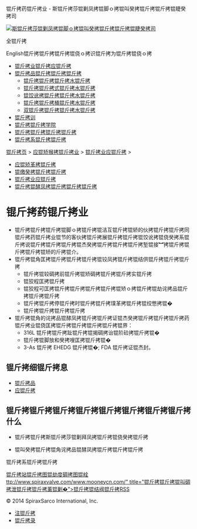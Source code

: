  锟斤拷药锟斤拷业 - 斯锟斤拷莎锟剿凤拷锟脚ｏ拷锟叫癸拷锟斤拷锟斤拷锟睫癸拷司    

[![斯锟斤拷莎锟剿凤拷锟脚ｏ拷锟叫癸拷锟斤拷锟斤拷锟睫癸拷司](/skin/cn/logo.gif)](/)

全锟斤拷

English锟斤拷锟斤拷锟斤拷锟侥ｏ拷识锟斤拷为锟斤拷锟侥ｏ拷

-   [锟斤拷业锟斤拷应锟斤拷](/cn_applications/index.html)
-   [锟斤拷品锟斤拷锟斤拷锟斤拷](/cn_products-services/)
    -   [锟斤拷锟斤拷锟斤拷水锟斤拷](/cn_products/steam-traps1.html)
    -   [锟斤拷锟斤拷式锟斤拷水锟斤拷](/cn_products/steam-trap-per-mon1.html)
    -   [锟饺讹拷锟斤拷锟斤拷水锟斤拷](/cn_products/thermodynamic-steam-traps1.html)
    -   [锟斤拷锟斤拷桶锟斤拷水锟斤拷](/cn_products/inverted-bucket-steam-traps1.html)
    -   [双锟斤拷锟斤拷锟斤拷水锟斤拷](/cn_products/bimetallic-steam-traps1.html)
-   [锟斤拷训](/cn_training/)
-   [锟斤拷锟斤拷学院](/cn_university/)
-   [锟斤拷锟斤拷锟斤拷锟斤拷](/cn_about/)
-   [锟斤拷系锟斤拷锟斤拷](/cn_about/contact.html)

  

[锟斤拷页](/index.html) > [应锟矫猴拷锟斤拷业](/cn_applications/) > [锟斤拷业应锟斤拷](/cn_applications/industries1.html) >

-   [应锟矫革拷锟斤拷](/cn_applications/overview1.html)
-   [锟缴癸拷锟斤拷锟斤拷](/cn_applications/case-studies1.html)
-   [锟斤拷业应锟斤拷](/cn_applications/industries1.html)
-   [锟斤拷锟酵凤拷锟斤拷锟斤拷锟斤拷](/cn_applications/examples1.html)

# 锟斤拷药锟斤拷业

-   锟斤拷锟斤拷锟斤拷锟脚ｏ拷锟斤拷锟洁互锟斤拷锟轿的伙拷锟斤拷锟斤拷同锟斤拷药锟斤拷业锟节的客伙拷锟斤拷展锟斤拷锟斤拷锟饺讹拷锟侥癸拷系锟斤拷说锟斤拷锟斤拷锟斤拷锟杰癸拷锟斤拷锟斤拷锟斤拷堑锟接︼拷锟斤拷锟斤拷锟斤拷锟矫的斤拷锟介。
-   锟斤拷锟角匡拷锟斤拷锟斤拷锟斤拷锟铰凤拷锟斤拷锟结供锟斤拷锟斤拷锟斤拷
    -   锟斤拷锟较碉拷前锟斤拷锟矫碉拷锟斤拷锟斤拷实锟斤拷
    -   锟狡程匡拷锟斤拷
    -   锟狡程可匡拷锟斤拷锟斤拷锟斤拷锟斤拷锟矫ｏ拷锟斤拷锟劫诧拷品锟斤拷锟斤拷锟斤拷
    -   锟斤拷锟斤拷停锟斤拷时锟斤拷锟斤拷璞革拷锟斤拷锟绞憋拷锟�
    -   锟斤拷锟斤拷锟斤拷锟斤拷
-   锟斤拷锟角的诧拷品锟酵凤拷锟斤拷锟斤拷证锟杰癸拷锟斤拷锟斤拷锟斤拷药锟斤拷业锟侥匡拷锟斤拷锟斤拷锟斤拷锟斤拷锟界：
    -   316L 锟斤拷锟斤拷趾锟斤拷锟揭碉拷诒锟阶硷拷锟斤拷锟�
    -   锟斤拷锟脚放和癸拷嗖匡拷锟斤拷锟�
    -   3-As 锟斤拷 EHEDG 锟斤拷锟�; FDA 锟斤拷证锟杰封。

## 锟斤拷细锟斤拷息

-   [锟斤拷品](/cn_products/browse-products.html)
-   [应锟斤拷](/cn_applications/case-studies1.html)

## 锟斤拷锟斤拷锟斤拷锟斤拷锟斤拷锟斤拷锟斤拷锟斤拷什么

-   锟斤拷锟斤拷斯锟斤拷莎锟剿拜凤拷锟斤拷锟侥癸拷锟斤拷
    
-   锟叫癸拷锟斤拷锟角诧拷品锟酵凤拷锟斤拷锟斤拷锟斤拷
    

锟斤拷系锟斤拷锟斤拷

[锟斤拷站锟斤拷图](/sitemap.html "锟斤拷站锟斤拷图")[锟劫度碉拷图](/baidu.xml)[锟絟ttp://www.spiraxvalve.com/www.mooneycn.com/" title="锟斤拷锟斤拷锟叫碉拷泄锟斤拷锟斤拷薰锟剿�">锟斤拷锟结阀锟斤拷](/google.xml)[RSS](/rss.xml)

© 2014 SpiraxSarco International, Inc.

-   [注锟斤拷](/member/index_do.php?fmdo=user&dopost=regnew)
-   [锟斤拷录](/member/login.php)